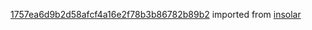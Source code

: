 [1757ea6d9b2d58afcf4a16e2f78b3b86782b89b2](https://github.com/insolar/insolar/commit/1757ea6d9b2d58afcf4a16e2f78b3b86782b89b2) imported from [insolar](https://github.com/insolar/insolar)
